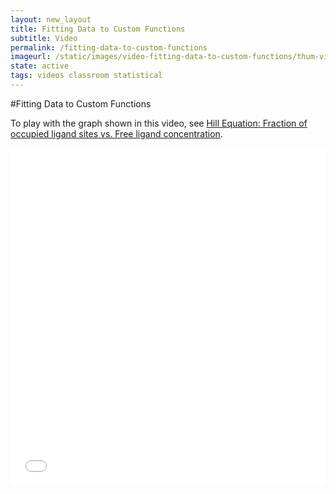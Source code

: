 ```yaml
---
layout: new_layout
title: Fitting Data to Custom Functions
subtitle: Video
permalink: /fitting-data-to-custom-functions
imageurl: /static/images/video-fitting-data-to-custom-functions/thum-video-fitting-data-to-custom-functions.png
state: active
tags: videos classroom statistical
---
```


#Fitting Data to Custom Functions

To play with the graph shown in this video, see [Hill Equation: Fraction of occupied ligand sites vs. Free ligand concentration](https://plot.ly/2503/~chris/).

<div>
<iframe src="//player.vimeo.com/video/102278229" width="100%" height="540" frameborder="0" allowfullscreen="allowfullscreen" style="max-width: 100% !important; max-height: auto!important;"></iframe>
</div>
